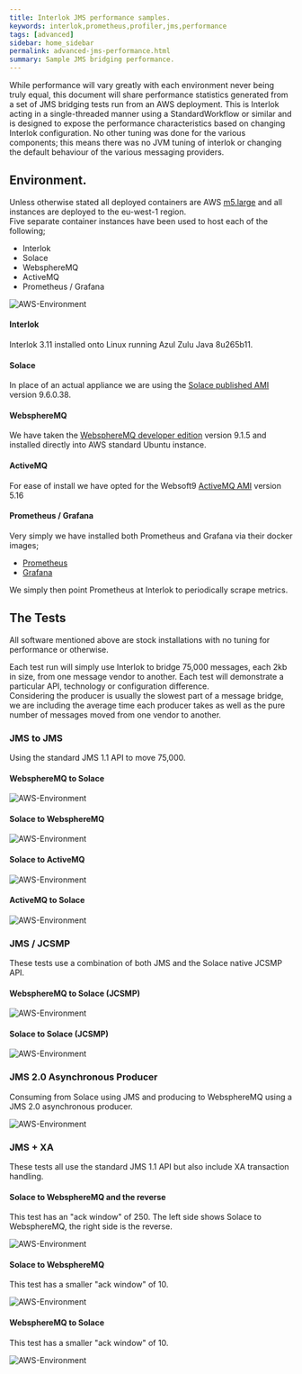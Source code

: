 ```yaml
---
title: Interlok JMS performance samples.
keywords: interlok,prometheus,profiler,jms,performance
tags: [advanced]
sidebar: home_sidebar
permalink: advanced-jms-performance.html
summary: Sample JMS bridging performance.
---
```


While performance will vary greatly with each environment never being truly equal, this document will share performance statistics generated from a set of JMS bridging tests run from an AWS deployment. This is Interlok acting in a single-threaded manner using a StandardWorkflow or similar and is designed to expose the performance characteristics based on changing Interlok configuration. No other tuning was done for the various components; this means there was no JVM tuning of interlok or changing the default behaviour of the various messaging providers.

## Environment.

Unless otherwise stated all deployed containers are AWS [m5.large](https://aws.amazon.com/ec2/instance-types/m5/) and all instances are deployed to the eu-west-1 region.  
Five separate container instances have been used to host each of the following;
 - Interlok
 - Solace
 - WebsphereMQ
 - ActiveMQ
 - Prometheus / Grafana

![AWS-Environment](../../images/jms-performance/aws-setup.png)

#### Interlok

Interlok 3.11 installed onto Linux running Azul Zulu Java 8u265b11. 

#### Solace

In place of an actual appliance we are using the [Solace published AMI](https://aws.amazon.com/marketplace/pp/B077GRGL8Q?qid=1601032125307&sr=0-1&ref_=srh_res_product_title) version 9.6.0.38. 

#### WebsphereMQ

We have taken the [WebsphereMQ developer edition](https://developer.ibm.com/components/ibm-mq/articles/mq-downloads/) version 9.1.5 and installed directly into AWS standard Ubuntu instance.

#### ActiveMQ

For ease of install we have opted for the Websoft9 [ActiveMQ AMI](https://aws.amazon.com/marketplace/pp/B07TSN8CL7?qid=1601032686337&sr=0-1&ref_=srh_res_product_title) version 5.16

#### Prometheus / Grafana

Very simply we have installed both Prometheus and Grafana via their docker images;
 - [Prometheus](https://hub.docker.com/r/prom/prometheus/)
 - [Grafana](https://hub.docker.com/r/grafana/grafana)

We simply then point Prometheus at Interlok to periodically scrape metrics.

## The Tests

All software mentioned above are stock installations with no tuning for performance or otherwise.

Each test run will simply use Interlok to bridge 75,000 messages, each 2kb in size, from one message vendor to another.  Each test will demonstrate a particular API, technology or configuration difference.  
Considering the producer is usually the slowest part of a message bridge, we are including the average time each producer takes as well as the pure number of messages moved from one vendor to another.

### JMS to JMS

Using the standard JMS 1.1 API to move 75,000.

#### WebsphereMQ to Solace

![AWS-Environment](../../images/jms-performance/wmq-solace-jms-jms.png)

#### Solace to WebsphereMQ

![AWS-Environment](../../images/jms-performance/solace-wmq-jms-jms.png)

#### Solace to ActiveMQ

![AWS-Environment](../../images/jms-performance/solace-activemq.png)

#### ActiveMQ to Solace

![AWS-Environment](../../images/jms-performance/activemq-solace.png)

### JMS / JCSMP

These tests use a combination of both JMS and the Solace native JCSMP API.

#### WebsphereMQ to Solace (JCSMP)

![AWS-Environment](../../images/jms-performance/wmq-solace-jms-jcsmp.png)

#### Solace to Solace (JCSMP)

![AWS-Environment](../../images/jms-performance/solace-solace-jcsmp.png)

### JMS 2.0 Asynchronous Producer

Consuming from Solace using JMS and producing to WebsphereMQ using a JMS 2.0 asynchronous producer.

![AWS-Environment](../../images/jms-performance/solace-wmq-jms-async.png)

### JMS + XA

These tests all use the standard JMS 1.1 API but also include XA transaction handling.

#### Solace to WebsphereMQ and the reverse

This test has an "ack window" of 250.  The left side shows Solace to WebsphereMQ, the right side is the reverse.

![AWS-Environment](../../images/jms-performance/xa-solace-wmq-reverse.png)

#### Solace to WebsphereMQ

This test has a smaller "ack window" of 10.

![AWS-Environment](../../images/jms-performance/xa-solace-wmq-reverse-10-ack.png)

#### WebsphereMQ to Solace

This test has a smaller "ack window" of 10.

![AWS-Environment](../../images/jms-performance/xa-wmq-solace-10-ack.png)


